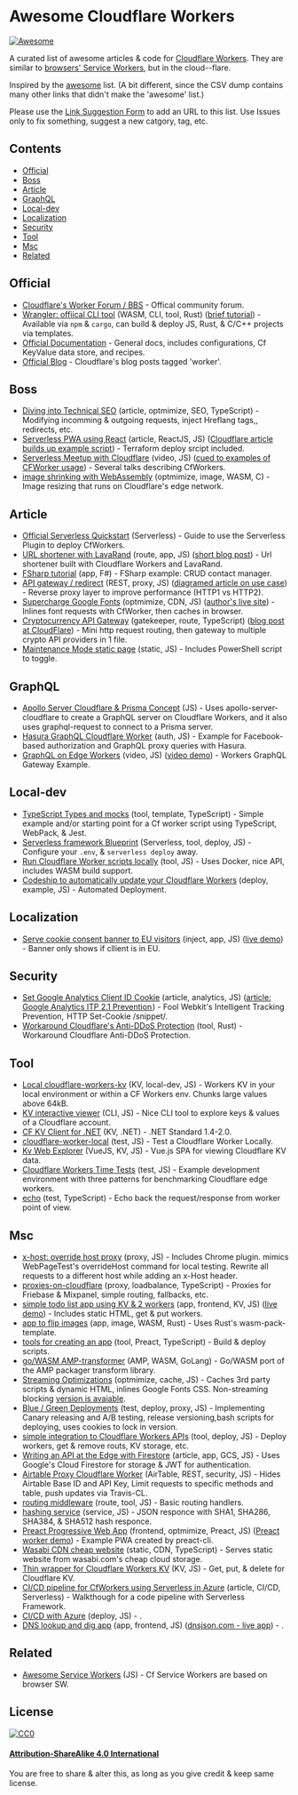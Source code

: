 # Awesome Cloudflare Workers

[![Awesome](https://cdn.rawgit.com/sindresorhus/awesome/d7305f38d29fed78fa85652e3a63e154dd8e8829/media/badge.svg)](https://github.com/sindresorhus/awesome)

A curated list of awesome articles & code for [Cloudflare Workers](https://workers.cloudflare.com/).  They are similar to [browsers' Service Workers](https://developer.mozilla.org/en-US/docs/Web/API/Service_Worker_API), but in the cloud--flare.

Inspired by the [awesome](https://github.com/sindresorhus/awesome) list.  (A bit different, since the CSV dump contains many other links that didn't make the 'awesome' list.)

Please use the [Link Suggestion Form](https://airtable.com/shryEZ28iLgjBbTCE) to add an URL to this list.  Use Issues only to fix something, suggest a new catgory, tag, etc.


## Contents

 - [Official](#official)
 - [Boss](#boss)
 - [Article](#article)
 - [GraphQL](#GraphQL)
 - [Local-dev](#local-dev)
 - [Localization](#localization)
 - [Security](#security)
 - [Tool](#tool)
 - [Msc](#msc)
 - [Related](#related)

## Official

- [Cloudflare's Worker Forum / BBS](https://community.cloudflare.com/c/developers/workers) - Offical community forum.
- [Wrangler: offiical CLI tool](https://github.com/cloudflare/wrangler) (WASM, CLI, tool, Rust) ([brief tutorial](https://dev.to/cloudflareworkers/a-brief-guide-to-what-s-new-with-cloudflare-workers-di8)) - Available via `npm` & `cargo`, can build & deploy JS, Rust, & C/C++ projects via templates.
- [Official Documentation](https://developers.cloudflare.com/workers/about/) - General docs, includes configurations, Cf KeyValue data store, and recipes.
- [Official Blog](https://blog.cloudflare.com/tag/workers/) - Cloudflare's blog posts tagged 'worker'.

## Boss

- [Diving into Technical SEO](https://blog.cloudflare.com/diving-into-technical-seo-cloudflare-workers/) (article, optmimize, SEO, TypeScript) - Modifying incomming & outgoing requests, inject Hreflang tags,, redirects, etc.
- [Serverless PWA using React](https://github.com/cloudflare/workers-react-pwa-example) (article, ReactJS, JS) ([Cloudflare article builds up example script](https://blog.cloudflare.com/serverless-pwa-react-cloudflare-workers/)) - Terraform deploy srcipt included.
- [Serverless Meetup with Cloudflare](https://www.heavybit.com/library/blog/serverless-meetup-with-cloudflare/) (video, JS) ([cued to examples of CFWorker usage](https://youtu.be/kGeu2GzyVKw?t=473)) - Several talks describing CfWorkers.
- [image shrinking with WebAssembly](https://github.com/cloudflare/cloudflare-workers-wasm-demo) (optmimize, image, WASM, C) - Image resizing that runs on Cloudflare's edge network.

## Article

- [Official Serverless Quickstart](https://serverless.com/framework/docs/providers/cloudflare/guide/quick-start/) (Serverless) - Guide to use the Serverless Plugin to deploy CfWorkers.
- [URL shortener with LavaRand](https://github.com/obezuk/cf-workers-link-shortener) (route, app, JS) ([short blog post](levi.lol/url-shortener-built-on-cloudflare/)) - Url shortener built with Cloudflare Workers and LavaRand.
- [FSharp tutorial](https://github.com/jbeeko/cfworker-web-api) (app, F#) - FSharp example: CRUD contact manager.
- [API gateway / redirect](https://github.com/jamesbibby/cloudflare-api-gateway) (REST, proxy, JS) ([diagramed article on use case](bibs.codes/posts/cloudflare-worker-api-gatway/)) - Reverse proxy layer to improve performance (HTTP1 vs HTTP2).
- [Supercharge Google Fonts](https://medium.com/@pierluc/supercharge-google-fonts-with-cloudflare-and-service-workers-25c37462fb6a) (optmimize, CDN, JS) ([author's live site](https://www.jirafe.io/)) - Inlines font requests with CfWorker, then caches in browser.
- [Cryptocurrency API Gateway](https://github.com/stevenpack/cryptoserviceworker) (gatekeeper, route, TypeScript) ([blog post at CloudFlare](https://blog.cloudflare.com/cryptocurrency-api-gateway-typescript-workers/)) - Mini http request routing, then gateway to multiple crypto API providers in 1 file.
- [Maintenance Mode static page](https://www.resdevops.com/2018/03/20/cloudflare-workers-maintenance-mode-static-page/) (static, JS) - Includes PowerShell script to toggle.

## GraphQL

- [Apollo Server Cloudflare & Prisma Concept](gitlab.com/travis-projects/cloudflare-workers-graphql-server) (JS) - Uses apollo-server-cloudflare to create a GraphQL server on Cloudflare Workers, and it also uses graphql-request to connect to a Prisma server.
- [Hasura GraphQL Cloudflare Worker](https://github.com/nathanwaters/hasura-cloudflare-worker) (auth, JS) - Example for Facebook-based authorization and GraphQL proxy queries with Hasura.
- [GraphQL on Edge Workers](https://github.com/cloudflare/workers-graphql-gateway-example) (video, JS) ([video demo](https://youtu.be/E9sDH6ylQc4)) - Workers GraphQL Gateway Example.

## Local-dev

- [TypeScript Types and mocks](https://github.com/udacity/cloudflare-typescript-workers) (tool, template, TypeScript) - Simple example and/or starting point for a Cf worker script using TypeScript, WebPack, & Jest.
- [Serverless framework Blueprint](https://github.com/signalnerve/serverless-cloudflare-workers-blueprint) (Serverless, tool, deploy, JS) - Configure your `.env`, & `serverless deploy` away.
- [Run Cloudflare Worker scripts locally](https://github.com/dollarshaveclub/cloudworker) (tool, JS) - Uses Docker, nice API, includes WASM build support.
- [Codeship to automatically update your Cloudflare Workers](https://github.com/karllhughes/workers-codeship-example) (deploy, example, JS) - Automated Deployment.

## Localization

- [Serve cookie consent banner to EU visitors](https://github.com/pioug/cookie-choice) (inject, app, JS) ([live demo](https://github.com/stevenpack/cryptoserviceworker)) - Banner only shows if cllient is in EU.

## Security

- [Set Google Analytics Client ID Cookie](https://gist.github.com/dustinrecko/9f34969250f2e0668d4c4fe4808520a7#file-worker-snippet-js) (article, analytics, JS) ([article: Google Analytics ITP 2.1 Prevention ](https://omr.ruhr/google-analytics-itp-2-1-prevention-http-set-cookie-snippet-182092779d40)) - Fool Webkit's Intelligent Tracking Prevention,  HTTP Set-Cookie /snippet/.
- [Workaround Cloudflare's Anti-DDoS Protection](https://github.com/hrbrmstr/cfhttr) (tool, Rust) - Workaround Cloudflare Anti-DDoS Protection.

## Tool

- [Local cloudflare-workers-kv](https://github.com/bitquant/cloudflare-workers-kv) (KV, local-dev, JS) - Workers KV in your local environment or within a CF Workers env.  Chunks large values above 64kB.
- [KV interactive viewer](https://github.com/jroyal/cloudflare-workers-kv-viewer) (CLI, JS) - Nice CLI tool to explore keys & values of a Cloudflare account.
- [CF KV Client for .NET](https://github.com/aozd4v/cloudflare-workers-kv-dotnet-client) (KV, .NET) - .NET Standard 1.4-2.0.
- [cloudflare-worker-local](https://github.com/gja/cloudflare-worker-local) (test, JS) - Test a Cloudflare Worker Locally.
- [Kv Web Explorer](https://github.com/bcnzer/kv-explorer-ui) (VueJS, KV, JS) - Vue.js SPA for viewing Cloudflare KV data.
- [Cloudflare Workers Time Tests](https://github.com/EverlastingBugstopper/cf-workers-benchmark) (test, JS) - Example development environment with three patterns for benchmarking Cloudflare edge workers.
- [echo](https://github.com/lebinh/cloudflare-workers#workers-zoo) (test, TypeScript) - Echo back the request/response from worker point of view.

## Msc

- [x-host: override host proxy](https://github.com/pmeenan/cf-workers/tree/master/xhost) (proxy, JS) - Includes Chrome plugin.  mimics WebPageTest's overrideHost command for local testing. Rewrite all requests to a different host while adding an x-Host header.
- [proxies-on-cloudflare](https://github.com/GitbookIO/proxies-on-cloudflare) (proxy, loadbalance, TypeScript) - Proxies for Friebase & Mixpanel, simple routing, fallbacks, etc.
- [simple todo list app using KV & 2 workers](https://github.com/signalnerve/cloudflare-workers-todos) (app, frontend, KV, JS) ([live demo](https://todo.kristianfreeman.com/)) - Includes static HTML, get & put workers.
- [app to flip images](https://github.com/Kellel/image_flipper) (app, image, WASM, Rust) - Uses Rust's wasm-pack-template.
- [tools for creating an app](https://github.com/postlight/cloudflare-worker-app-kit) (tool, Preact, TypeScript) - Build & deploy scripts.
- [go/WASM AMP-transformer](https://github.com/gabbifish/amp-transform-wasm) (AMP, WASM, GoLang) - Go/WASM port of the AMP packager transform library.
- [Streaming Optimizations](https://github.com/pmeenan/cf-workers/tree/master/streaming-optimizations) (optmimize, cache, JS) - Caches 3rd party scripts & dynamic HTML, inlines Google Fonts CSS.  Non-streaming blocking [version is avaiable](https://github.com/pmeenan/cf-workers/tree/master/optimization-pack).
- [Blue / Green Deployments](https://github.com/DigitalOptimizationGroup/blue-green-cloudflare-workers) (test, deploy, proxy, JS) - Implementing Canary releasing and A/B testing, release versioning,bash scripts for deploying, uses cookies to lock in version.
- [simple integration to Cloudflare Workers APIs](https://github.com/jspies/cloudflare-workers-toolkit) (tool, deploy, JS) - Deploy workers, get & remove routs, KV storage, etc.
- [Writing an API at the Edge with Firestore](https://blog.cloudflare.com/api-at-the-edge-workers-and-firestore/) (article, app, GCS, JS) - Uses Google's Cloud Firestore for storage & JWT for authentication.
- [Airtable Proxy Cloudflare Worker](https://github.com/portable-cto/airtable-proxy-worker) (AirTable, REST, security, JS) - Hides Airtable Base ID and API Key, Limit requests to specific methods and table, push updates via Travis-CL.
- [routing middleware](https://github.com/bitquant/cloudflare-workers) (route, tool, JS) - Basic routing handlers.
- [hashing service](https://github.com/windbirds/workers_examples/blob/master/hash/index.js) (service, JS) - JSON responce with SHA1, SHA286, SHA384, & SHA512 hash responce.
- [Preact Progressive Web App](https://github.com/DigitalOptimizationGroup/cloudflare-worker-preact-pwa) (frontend, optmimize, Preact, JS) ([Preact worker demo](https://growthcloud.io/)) - Example PWA created by preact-cli.
- [Wasabi CDN cheap website](https://github.com/mraerino/cdn-static) (static, CDN, TypeScript) - Serves static website from wasabi.com's cheap cloud storage.
- [Thin wrapper for Cloudflare Workers KV](https://github.com/Zertz/cloudflare-kv) (KV, JS) - Get, put, & delete for Cloudflare KV.
- [CI/CD pipeline for CfWorkers using Serverless in Azure](https://medium.com/gettimely/how-to-set-up-ci-cd-pipeline-for-cloudflare-workers-using-serverless-framework-in-azure-devops-aka-1e904e91e130) (article, CI/CD, Serverless) - Walkthough for a code pipeline with Serverless Framework.
- [CI/CD with Azure](https://github.com/daniel-simpson/Cloudflare-Enterprise-Workers) (deploy, JS) - .
- [DNS lookup and dig app](https://github.com/matthewgall/beta.dnsjson.com) (app, frontend, JS) ([dnsjson.com - live app](https://beta.dnsjson.com/)) - .

## Related

- [Awesome Service Workers](https://github.com/TalAter/awesome-service-workers#awesome-service-workers-) (JS) - Cf Service Workers are based on browser SW.


## License

[![CC0](https://mirrors.creativecommons.org/presskit/buttons/88x31/svg/by-sa.svg)](https://creativecommons.org/licenses/by-sa/4.0/)

#### [Attribution-ShareAlike 4.0 International](https://creativecommons.org/licenses/by-sa/4.0/)

You are free to share & alter this, as long as you give credit & keep same license.

